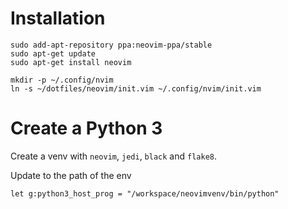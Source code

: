 
# Installation

```
sudo add-apt-repository ppa:neovim-ppa/stable
sudo apt-get update
sudo apt-get install neovim
```

```
mkdir -p ~/.config/nvim
ln -s ~/dotfiles/neovim/init.vim ~/.config/nvim/init.vim
```

# Create a Python 3

Create a venv with `neovim`, `jedi`, `black` and `flake8`.


Update to the path of the env
```
let g:python3_host_prog = "/workspace/neovimvenv/bin/python"
```
